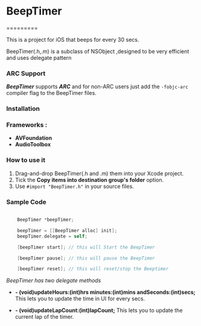 # BeepTimer #
=========

This is a project for iOS that beeps for every 30 secs.

BeepTimer(.h,.m) is a subclass of NSObject ,designed to be very efficient and uses delegate pattern

### ARC Support ###
***BeepTimer*** supports ***ARC*** and for non-ARC users just add the `-fobjc-arc` compiler flag to the BeepTimer files.

### Installation ###

### Frameworks :
- **AVFoundation**
- **AudioToolbox**

### How to use it

1. Drag-and-drop BeepTimer(.h and .m) them into your Xcode project.
2. Tick the **Copy items into destination group's folder** option.
3. Use `#import "BeepTimer.h"` in  your source files.

### Sample Code
	
```objective-c

    BeepTimer *beepTimer;

    beepTimer = [[BeepTimer alloc] init];
    beepTimer.delegate = self;

    [beepTimer start]; // this will Start the BeepTimer

    [beepTimer pause]; // this will pause the BeepTimer

    [beepTimer reset]; // this will reset/stop the Beeptimer
```

*BeepTimer has two delegate methods*

- **- (void)updateHours:(int)hrs minutes:(int)mins andSeconds:(int)secs;** This lets you to update the time in UI for every secs.

- **- (void)updateLapCount:(int)lapCount;** This lets you to update the current lap of the timer.

 